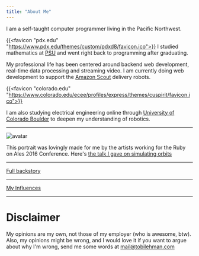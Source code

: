 ```yaml
---
title: "About Me"
---
```


I am a self-taught computer programmer living in the Pacific Northwest.

{{<favicon "pdx.edu" "https://www.pdx.edu/themes/custom/pdxd8/favicon.ico">}}
I studied mathematics at [PSU](https://pdx.edu) and went right back to programming after graduating.

My professional life has been centered around backend web development, real-time data processing and streaming video. I am currently doing web development to support the [Amazon Scout](https://www.aboutamazon.com/news/transportation/whats-next-for-amazon-scout) delivery robots.

{{<favicon "colorado.edu" "https://www.colorado.edu/ecee/profiles/express/themes/cuspirit/favicon.ico">}}

I am also studying electrical engineering online through [University of Colorado Boulder](https://www.colorado.edu/ecee/academics/online-programs/master-science-electrical-engineering) to deepen my understanding of robotics.
<hr />

![avatar](/images/avatar.jpg)

This portrait was lovingly made for me by the artists working for the Ruby on Ales 2016 Conference. Here's [the talk I gave on simulating orbits](https://www.youtube.com/watch?v=IaSPcs8Y6gc&feature=emb_title)

<hr />

[Full backstory](/backstory)

<hr />

[My Influences](/influences)

<hr />

# Disclaimer

My opinions are my own, not those of my employer (who is awesome, btw). 
Also, my opinions might be wrong, and I would love it if you want to argue 
about why I'm wrong, send me some words at <a href="mailto:mail@tobilehman.com">mail@tobilehman.com</a>

